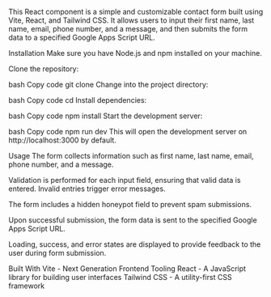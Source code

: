 This React component is a simple and customizable contact form built using Vite, React, and Tailwind CSS. It allows users to input their first name, last name, email, phone number, and a message, and then submits the form data to a specified Google Apps Script URL.

Installation
Make sure you have Node.js and npm installed on your machine.

Clone the repository:

bash
Copy code
git clone <repository-url>
Change into the project directory:

bash
Copy code
cd <project-directory>
Install dependencies:

bash
Copy code
npm install
Start the development server:

bash
Copy code
npm run dev
This will open the development server on http://localhost:3000 by default.

Usage
The form collects information such as first name, last name, email, phone number, and a message.

Validation is performed for each input field, ensuring that valid data is entered. Invalid entries trigger error messages.

The form includes a hidden honeypot field to prevent spam submissions.

Upon successful submission, the form data is sent to the specified Google Apps Script URL.

Loading, success, and error states are displayed to provide feedback to the user during form submission.

Built With
Vite - Next Generation Frontend Tooling
React - A JavaScript library for building user interfaces
Tailwind CSS - A utility-first CSS framework